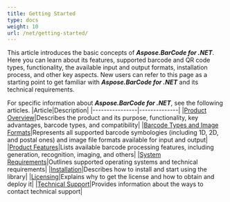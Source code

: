 ```yaml
---
title: Getting Started
type: docs
weight: 10
url: /net/getting-started/
---
```

This article introduces the basic concepts of ***Aspose.BarCode for .NET***. Here you can learn about its features, supported barcode and QR code types, functionality, the available input and output formats, installation process, and other key aspects. New users can refer to this page as a starting point to get familiar with ***Aspose.BarCode for .NET*** and its technical requirements.   

For specific information about ***Aspose.BarCode for .NET***, see the following articles.
|Article|Description|
|----------------|--------------|
|[Product Overview](/barcode/net/product-overview/)|Describes the product and its purpose, functionality, key advantages, barcode types, and compatibility|
|[Barcode Types and Image Formats](/barcode/net/barcode-types-and-image-formats/)|Represents all supported barcode symbologies (including 1D, 2D, and postal ones) and image file formats available for input and output|
|[Product Features](/barcode/net/product-features/)|Lists available barcode processing features, including generation, recognition, imaging, and others|
|[System Requirements](/barcode/net/system-requirements/)|Outlines supported operating systems and technical requirements|
|[Installation](/barcode/net/installation/)|Describes how to install and start using the library|
|[Licensing](/barcode/net/licensing/)|Explains why to get the license and how to obtain and deploy it|
|[Technical Support](/barcode/net/technical-support/)|Provides information about the ways to contact technical support|

